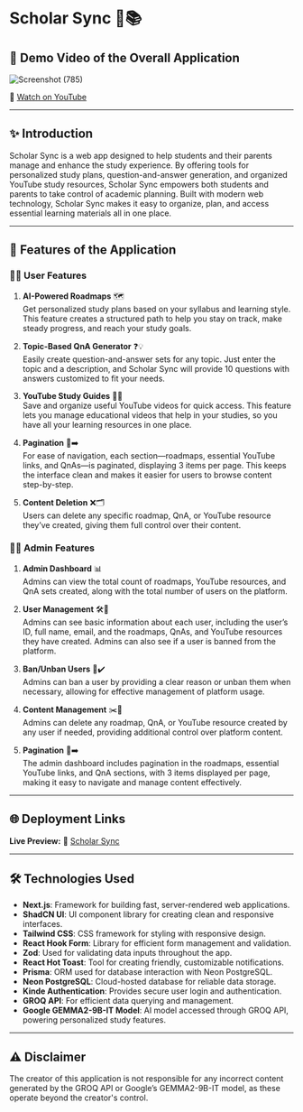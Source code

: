 # Scholar Sync 🚀📚  

## 🎥 **Demo Video of the Overall Application**  

![Screenshot (785)](https://github.com/user-attachments/assets/a10cb021-71a4-4ae1-bdeb-bf7c40afde16)  

🔗 [Watch on YouTube](https://www.youtube.com/watch?v=Lz3sGpZlb2g)  

---

## ✨ **Introduction**  
Scholar Sync is a web app designed to help students and their parents manage and enhance the study experience. By offering tools for personalized study plans, question-and-answer generation, and organized YouTube study resources, Scholar Sync empowers both students and parents to take control of academic planning. Built with modern web technology, Scholar Sync makes it easy to organize, plan, and access essential learning materials all in one place.  

---

## 🌟 **Features of the Application**  

### 👩‍🎓 **User Features**  

1. **AI-Powered Roadmaps** 🗺️  
   Get personalized study plans based on your syllabus and learning style. This feature creates a structured path to help you stay on track, make steady progress, and reach your study goals.  

2. **Topic-Based QnA Generator** ❓💡  
   Easily create question-and-answer sets for any topic. Just enter the topic and a description, and Scholar Sync will provide 10 questions with answers customized to fit your needs.  

3. **YouTube Study Guides** 🎥📖  
   Save and organize useful YouTube videos for quick access. This feature lets you manage educational videos that help in your studies, so you have all your learning resources in one place.  

4. **Pagination** 📄➡️  
   For ease of navigation, each section—roadmaps, essential YouTube links, and QnAs—is paginated, displaying 3 items per page. This keeps the interface clean and makes it easier for users to browse content step-by-step.  

5. **Content Deletion** ❌🗂️  
   Users can delete any specific roadmap, QnA, or YouTube resource they’ve created, giving them full control over their content.  

### 👨‍💻 **Admin Features**  

1. **Admin Dashboard** 📊  
   Admins can view the total count of roadmaps, YouTube resources, and QnA sets created, along with the total number of users on the platform.  

2. **User Management** 🛠️👥  
   Admins can see basic information about each user, including the user’s ID, full name, email, and the roadmaps, QnAs, and YouTube resources they have created. Admins can also see if a user is banned from the platform.  

3. **Ban/Unban Users** 🚫✔️  
   Admins can ban a user by providing a clear reason or unban them when necessary, allowing for effective management of platform usage.  

4. **Content Management** ✂️📑  
   Admins can delete any roadmap, QnA, or YouTube resource created by any user if needed, providing additional control over platform content.  

5. **Pagination** 📄➡️  
   The admin dashboard includes pagination in the roadmaps, essential YouTube links, and QnA sections, with 3 items displayed per page, making it easy to navigate and manage content effectively.  

---

## 🌐 **Deployment Links**  

**Live Preview:** 🔗 [Scholar Sync](https://scholarsync-som.vercel.app/)  

---

## 🛠️ **Technologies Used**  

- **Next.js**: Framework for building fast, server-rendered web applications.  
- **ShadCN UI**: UI component library for creating clean and responsive interfaces.  
- **Tailwind CSS**: CSS framework for styling with responsive design.  
- **React Hook Form**: Library for efficient form management and validation.  
- **Zod**: Used for validating data inputs throughout the app.  
- **React Hot Toast**: Tool for creating friendly, customizable notifications.  
- **Prisma**: ORM used for database interaction with Neon PostgreSQL.  
- **Neon PostgreSQL**: Cloud-hosted database for reliable data storage.  
- **Kinde Authentication**: Provides secure user login and authentication.  
- **GROQ API**: For efficient data querying and management.  
- **Google GEMMA2-9B-IT Model**: AI model accessed through GROQ API, powering personalized study features.  

---

## ⚠️ **Disclaimer**  
The creator of this application is not responsible for any incorrect content generated by the GROQ API or Google’s GEMMA2-9B-IT model, as these operate beyond the creator's control.  

